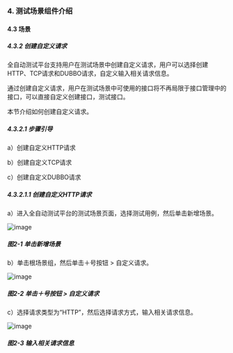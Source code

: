 ### 4. 测试场景组件介绍

#### 4.3 场景

##### 4.3.2 创建自定义请求

全自动测试平台支持用户在测试场景中创建自定义请求，用户可以选择创建HTTP、TCP请求和DUBBO请求，自定义输入相关请求信息。

通过创建自定义请求，用户在测试场景中可使用的接口将不再局限于接口管理中的接口，可以直接自定义创建接口，测试接口。

本节介绍如何创建自定义请求。

##### 4.3.2.1 步骤引导

a）创建自定义HTTP请求

b）创建自定义TCP请求

c）创建自定义DUBBO请求

##### 4.3.2.1.1 创建自定义HTTP请求

a）进入全自动测试平台的测试场景页面，选择测试用例，然后单击新增场景。

![image](https://user-images.githubusercontent.com/79617492/192240033-93f227ee-62d4-4e96-9f73-a42fee3c7536.png)

##### 图2-1 单击新增场景

b）单击根场景组，然后单击＋号按钮 > 自定义请求。

![image](https://user-images.githubusercontent.com/79617492/192240059-878367d2-a563-4a9e-8fa9-c958c1026062.png)

##### 图2-2 单击＋号按钮 > 自定义请求

c）选择请求类型为“HTTP”，然后选择请求方式，输入相关请求信息。

![image](https://user-images.githubusercontent.com/79617492/192240079-9a160db8-e52f-43e2-b78f-a1cb36255dcc.png)

##### 图2-3 输入相关请求信息
